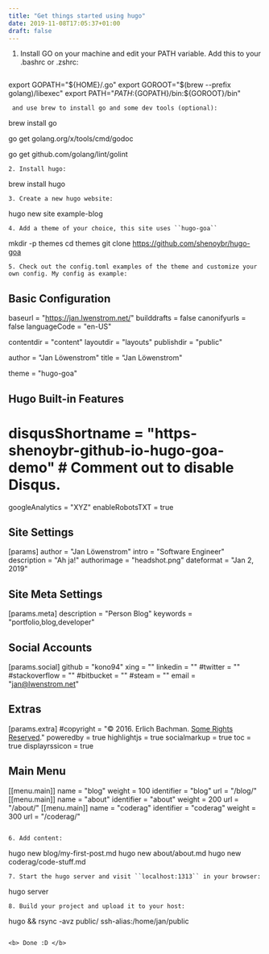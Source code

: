 ```yaml
---
title: "Get things started using hugo"
date: 2019-11-08T17:05:37+01:00
draft: false
---
```

1. Install GO on your machine and edit your PATH variable. Add this to your .bashrc or .zshrc:
   ```
export GOPATH="${HOME}/.go"
export GOROOT="$(brew --prefix golang)/libexec"
export PATH="$PATH:${GOPATH}/bin:${GOROOT}/bin"
```
 and use brew to install go and some dev tools (optional):
```
brew install go

go get golang.org/x/tools/cmd/godoc

go get github.com/golang/lint/golint
```
2. Install hugo:
```
brew install hugo
```
3. Create a new hugo website:
```
hugo new site example-blog
```
4. Add a theme of your choice, this site uses ``hugo-goa``
```
mkdir -p themes
cd themes
git clone https://github.com/shenoybr/hugo-goa
``` 
5. Check out the config.toml examples of the theme and customize your own config. My config as example:
```
## Basic Configuration

baseurl = "https://jan.lwenstrom.net/"
builddrafts = false
canonifyurls = false
languageCode = "en-US"

contentdir = "content"
layoutdir = "layouts"
publishdir = "public"

author = "Jan Löwenstrom"
title = "Jan Löwenstrom"

theme = "hugo-goa"

## Hugo Built-in Features
# disqusShortname = "https-shenoybr-github-io-hugo-goa-demo" # Comment out to disable Disqus.
googleAnalytics = "XYZ"
enableRobotsTXT = true

## Site Settings
[params]
author = "Jan Löwenstrom"
intro = "Software Engineer"
description = "Ah ja!"
authorimage = "headshot.png"
dateformat = "Jan 2, 2019"

## Site Meta Settings
[params.meta]
description = "Person Blog"
keywords = "portfolio,blog,developer"

## Social Accounts
[params.social]
github = "kono94"
xing = "<username>"
linkedin = "<username>"
#twitter = "<username>"
#stackoverflow = "<username>"
#bitbucket = "<username>"
#steam = "<username>"
email = "jan@lwenstrom.net"

## Extras
[params.extra]
#copyright = "© 2016. Erlich Bachman. [Some Rights Reserved](http://creativecommons.org/licenses/by/3.0/)."
poweredby = true
highlightjs = true
socialmarkup = true
toc = true
displayrssicon = true

## Main Menu
[[menu.main]]
    name = "blog"
    weight = 100
    identifier = "blog"
    url = "/blog/"
[[menu.main]]
    name = "about"
    identifier = "about"
    weight = 200
    url = "/about/"
[[menu.main]]
    name = "coderag"
    identifier = "coderag"
    weight = 300
    url = "/coderag/"
```

6. Add content:
```
hugo new blog/my-first-post.md
hugo new about/about.md
hugo new coderag/code-stuff.md
```
7. Start the hugo server and visit ``localhost:1313`` in your browser:
```
hugo server
```
8. Build your project and upload it to your host:
```
hugo && rsync -avz  public/ ssh-alias:/home/jan/public
```

<b> Done :D </b>

